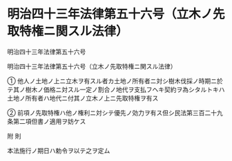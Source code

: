# 明治四十三年法律第五十六号（立木ノ先取特権ニ関スル法律）

明治四十三年法律第五十六号

明治四十三年法律第五十六号（立木ノ先取特権ニ関スル法律）

① 他人ノ土地ノ上ニ立木ヲ有スル者カ土地ノ所有者ニ対シ樹木伐採ノ時期ニ於テ其ノ樹木ノ価格ニ対スル一定ノ割合ノ地代ヲ支払フヘキ契約ヲ為シタルトキハ土地ノ所有者ハ地代ニ付其ノ立木ノ上ニ先取特権ヲ有ス

② 前項ノ先取特権ハ他ノ権利ニ対シテ優先ノ効力ヲ有ス但シ民法第三百二十九条第二項但書ノ適用ヲ妨ケス

附 則

本法施行ノ期日ハ勅令ヲ以テ之ヲ定ム
